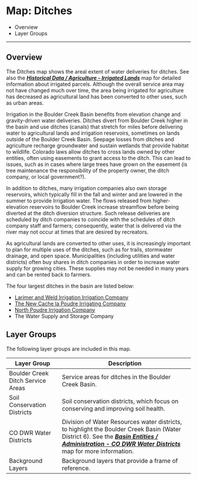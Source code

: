 # Map: Ditches #

*   Overview
*   Layer Groups

-----------------

## Overview ##

The Ditches map shows the areal extent of water deliveries for ditches.
See also the [***Historical Data / Agriculture - Irrigated Lands***](#map/hist-ag-irrigated)
map for detailed information about irrigated parcels.
Although the overall service area may not have changed much over time,
the area being irrigated for agriculture has decreased as agricultural land has been converted
to other uses, such as urban areas.

Irrigation in the Boulder Creek Basin benefits from elevation change and gravity-driven water deliveries.
Ditches divert from Boulder Creek higher in the basin
and use ditches (canals) that stretch for miles before delivering water to agricultural lands
and irrigation reservoirs, sometimes on lands outside of the Boulder Creek Basin.
Seepage losses from ditches and agriculture recharge groundwater and sustain wetlands
that provide habitat to wildlife.
Colorado laws allow ditches to cross lands owned by other entities,
often using easements to grant access to the ditch.
This can lead to issues, such as in cases where large trees have grown on the easement
(is tree maintenance the responsibility of the property owner, the ditch company, or local government?).

In addition to ditches, many irrigation companies also own storage reservoirs,
which typically fill in the fall and winter and are lowered in the summer to provide Irrigation water.
The flows released from higher-elevation reservoirs to Boulder Creek increase streamflow
before being diverted at the ditch diversion structure.
Such release deliveries are scheduled by ditch companies to coincide with the schedules of
ditch company staff and farmers; consequently,
water that is delivered via the river may not occur at times that are desired by recreators.

As agricultural lands are converted to other uses, it is increasingly important to
plan for multiple uses of the ditches, such as for trails,
stormwater drainage, and open space.
Municipalities (including utilities and water districts) often buy shares in ditch
companies in order to increase water supply for growing cities.
These supplies may not be needed in many years and can be rented back to farmers.

The four largest ditches in the basin are listed below:

*   [Larimer and Weld Irrigation Irrigation Company](http://eatonditch.com/)
*   [The New Cache la Poudre Irrigating Company](https://www.newcache.com/)
*   [North Poudre Irrigation Company](https://npicwater.com/)
*   The Water Supply and Storage Company

## Layer Groups ##

The following layer groups are included in this map.

| **Layer Group** | **Description** |
| -- | -- |
| Boulder Creek Ditch Service Areas | Service areas for ditches in the Boulder Creek Basin. |
| Soil Conservation Districts | Soil conservation districts, which focus on conserving and improving soil health. |
| CO DWR Water Districts | Division of Water Resources water districts, to highlight the Boulder Creek Basin (Water District 6).  See the [***Basin Entities / Administration - CO DWR Water Districts***](#map/entities-codwr-waterdistricts) map for more information. |
| Background Layers | Background layers that provide a frame of reference. |

